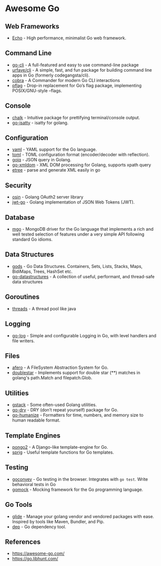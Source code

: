 # Awesome Go

## Web Frameworks

- [Echo](https://github.com/labstack/echo) - High performance, minimalist Go web framework.

## Command Line

- [go-cli](https://github.com/subchen/go-cli) -  A full-featured and easy to use command-line package
- [urfave/cli](https://github.com/urfave/cli) - A simple, fast, and fun package for building command line apps in Go (formerly codegangsta/cli).
- [cobra](https://github.com/spf13/cobra) - A Commander for modern Go CLI interactions
- [pflag](https://github.com/spf13/pflag) - Drop-in replacement for Go’s flag package, implementing POSIX/GNU-style –flags.

## Console

- [chalk](https://github.com/ttacon/chalk) - Intuitive package for prettifying terminal/console output.
- [go-isatty](https://github.com/mattn/go-isatty) - isatty for golang.

## Configuration

- [yaml](https://github.com/go-yaml/yaml) - YAML support for the Go language.
- [toml](https://github.com/BurntSushi/toml) - TOML configuration format (encoder/decoder with reflection).
- [gojq](https://github.com/elgs/gojq) - JSON query in Golang.
- [go-xmldom](https://github.com/subchen/go-xmldom) - XML DOM processing for Golang, supports xpath query
- [etree](https://github.com/beevik/etree) - parse and generate XML easily in go

## Security

- [osin](https://github.com/RangelReale/osin) - Golang OAuth2 server library
- [jwt-go](https://github.com/dgrijalva/jwt-go) - Golang implementation of JSON Web Tokens (JWT).

## Database

- [mgo](https://godoc.org/labix.org/v2/mgo) - MongoDB driver for the Go language that implements a rich and well tested selection of features under a very simple API following standard Go idioms.

## Data Structures

- [gods](https://github.com/emirpasic/gods) - Go Data Structures. Containers, Sets, Lists, Stacks, Maps, BidiMaps, Trees, HashSet etc.
- [go-datastructures](https://github.com/Workiva/go-datastructures) - A collection of useful, performant, and thread-safe data structures

## Goroutines

- [threads](https://github.com/wushilin/threads) - A thread pool like java

## Logging

- [go-log](https://github.com/subchen/go-log) - Simple and configurable Logging in Go, with level handlers and file writers.

## Files

- [afero](https://github.com/spf13/afero) - A FileSystem Abstraction System for Go.
- [doublestar](https://github.com/bmatcuk/doublestar) - Implements support for double star (**) matches in golang's path.Match and filepatch.Glob.

## Utilities

- [gstack](https://github.com/subchen/gstack) - Some often-used Golang utilities.
- [go-dry](https://github.com/ungerik/go-dry) - DRY (don’t repeat yourself) package for Go.
- [go-humanize](https://github.com/dustin/go-humanize) - Formatters for time, numbers, and memory size to human readable format.

## Template Engines

- [pongo2](https://github.com/flosch/pongo2) - A Django-like template-engine for Go.
- [sprig](https://github.com/Masterminds/sprig) - Useful template functions for Go templates.

## Testing

- [goconvey](github.com/smartystreets/goconvey) - Go testing in the browser. Integrates with `go test`. Write behavioral tests in Go
- [gomock](https://github.com/golang/mock) - Mocking framework for the Go programming language.

## Go Tools

- [glide](https://github.com/Masterminds/glide) - Manage your golang vendor and vendored packages with ease. Inspired by tools like Maven, Bundler, and Pip.
- [dep](https://github.com/golang/dep) - Go dependency tool.

## References

- https://awesome-go.com/
- https://go.libhunt.com/

